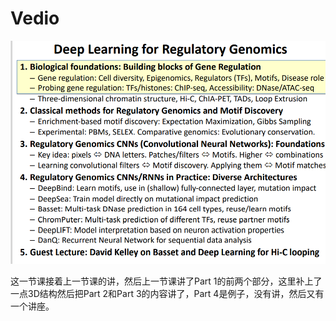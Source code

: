 # Vedio

![image-20220812200454001](Lecture%208%20Transcription%20Factors,%20DNA%20methylation.assets/image-20220812200454001.png)

这一节课接着上一节课的讲，然后上一节课讲了Part 1的前两个部分，这里补上了一点3D结构然后把Part 2和Part 3的内容讲了，Part 4是例子，没有讲，然后又有一个讲座。